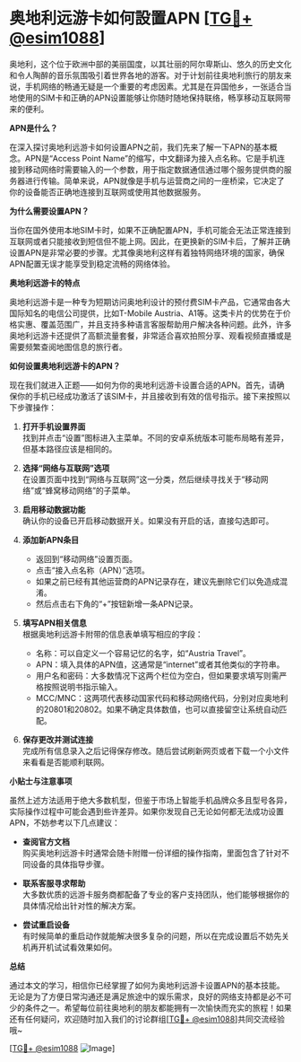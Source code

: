 # 奥地利远游卡如何設置APN [[TG💪+ @esim1088](https://t.me/s/esim1088)]

奥地利，这个位于欧洲中部的美丽国度，以其壮丽的阿尔卑斯山、悠久的历史文化和令人陶醉的音乐氛围吸引着世界各地的游客。对于计划前往奥地利旅行的朋友来说，手机网络的畅通无疑是一个重要的考虑因素。尤其是在异国他乡，一张适合当地使用的SIM卡和正确的APN设置能够让你随时随地保持联络，畅享移动互联网带来的便利。

**APN是什么？**

在深入探讨奥地利远游卡如何设置APN之前，我们先来了解一下APN的基本概念。APN是“Access Point Name”的缩写，中文翻译为接入点名称。它是手机连接到移动网络时需要输入的一个参数，用于指定数据通信通过哪个服务提供商的服务器进行传输。简单来说，APN就像是手机与运营商之间的一座桥梁，它决定了你的设备能否正确地连接到互联网或使用其他数据服务。

**为什么需要设置APN？**

当你在国外使用本地SIM卡时，如果不正确配置APN，手机可能会无法正常连接到互联网或者只能接收到短信但不能上网。因此，在更换新的SIM卡后，了解并正确设置APN是非常必要的步骤。尤其像奥地利这样有着独特网络环境的国家，确保APN配置无误才能享受到稳定流畅的网络体验。

**奥地利远游卡的特点**

奥地利远游卡是一种专为短期访问奥地利设计的预付费SIM卡产品，它通常由各大国际知名的电信公司提供，比如T-Mobile Austria、A1等。这类卡片的优势在于价格实惠、覆盖范围广，并且支持多种语言客服帮助用户解决各种问题。此外，许多奥地利远游卡还提供了高额流量套餐，非常适合喜欢拍照分享、观看视频直播或是需要频繁查阅地图信息的旅行者。

**如何设置奥地利远游卡的APN？**

现在我们就进入正题——如何为你的奥地利远游卡设置合适的APN。首先，请确保你的手机已经成功激活了该SIM卡，并且接收到有效的信号指示。接下来按照以下步骤操作：

1. **打开手机设置界面**  
   找到并点击“设置”图标进入主菜单。不同的安卓系统版本可能布局略有差异，但基本路径应该是相同的。

2. **选择“网络与互联网”选项**  
   在设置页面中找到“网络与互联网”这一分类，然后继续寻找关于“移动网络”或“蜂窝移动网络”的子菜单。

3. **启用移动数据功能**  
   确认你的设备已开启移动数据开关。如果没有开启的话，直接勾选即可。

4. **添加新APN条目**  
   - 返回到“移动网络”设置页面。
   - 点击“接入点名称（APN）”选项。
   - 如果之前已经有其他运营商的APN记录存在，建议先删除它们以免造成混淆。
   - 然后点击右下角的“+”按钮新增一条APN记录。

5. **填写APN相关信息**  
   根据奥地利远游卡附带的信息表单填写相应的字段：
   - 名称：可以自定义一个容易记忆的名字，如“Austria Travel”。
   - APN：填入具体的APN值，这通常是“internet”或者其他类似的字符串。
   - 用户名和密码：大多数情况下这两个栏位为空白，但如果要求填写则需严格按照说明书指示输入。
   - MCC/MNC：这两项代表移动国家代码和移动网络代码，分别对应奥地利的20801和20802。如果不确定具体数值，也可以直接留空让系统自动匹配。

6. **保存更改并测试连接**  
   完成所有信息录入之后记得保存修改。随后尝试刷新网页或者下载一个小文件来看看是否能顺利联网。

**小贴士与注意事项**

虽然上述方法适用于绝大多数机型，但鉴于市场上智能手机品牌众多且型号各异，实际操作过程中可能会遇到些许差异。如果你发现自己无论如何都无法成功设置APN，不妨参考以下几点建议：

- **查阅官方文档**  
  购买奥地利远游卡时通常会随卡附赠一份详细的操作指南，里面包含了针对不同设备的具体指导步骤。

- **联系客服寻求帮助**  
  大多数优质的远游卡服务商都配备了专业的客户支持团队，他们能够根据你的具体情况给出针对性的解决方案。

- **尝试重启设备**  
  有时候简单的重启动作就能解决很多复杂的问题，所以在完成设置后不妨先关机再开机试试看效果如何。

**总结**

通过本文的学习，相信你已经掌握了如何为奥地利远游卡设置APN的基本技能。无论是为了方便日常沟通还是满足旅途中的娱乐需求，良好的网络支持都是必不可少的条件之一。希望每位前往奥地利的朋友都能拥有一次愉快而充实的旅程！如果还有任何疑问，欢迎随时加入我们的讨论群组[[TG💪+ @esim1088](https://t.me/s/esim1088)]共同交流经验哦~

[[TG💪+ @esim1088](https://t.me/s/esim1088) ![Image](https://i.postimg.cc/4NQfJmqS/Snipaste-2025-05-13-00-14-12.png)]
